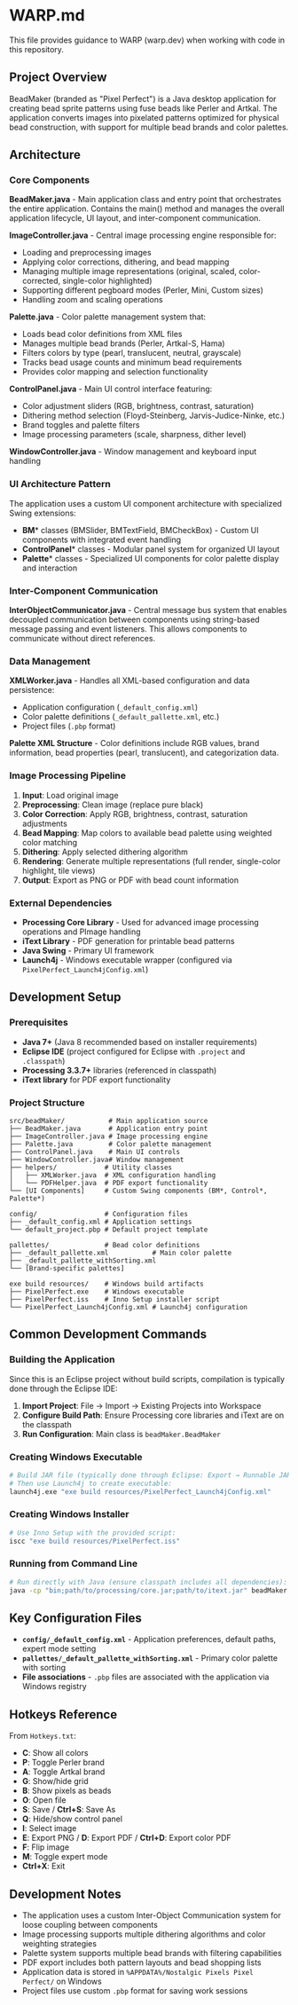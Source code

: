 # WARP.md

This file provides guidance to WARP (warp.dev) when working with code in this repository.

## Project Overview

BeadMaker (branded as "Pixel Perfect") is a Java desktop application for creating bead sprite patterns using fuse beads like Perler and Artkal. The application converts images into pixelated patterns optimized for physical bead construction, with support for multiple bead brands and color palettes.

## Architecture

### Core Components

**BeadMaker.java** - Main application class and entry point that orchestrates the entire application. Contains the main() method and manages the overall application lifecycle, UI layout, and inter-component communication.

**ImageController.java** - Central image processing engine responsible for:
- Loading and preprocessing images
- Applying color corrections, dithering, and bead mapping
- Managing multiple image representations (original, scaled, color-corrected, single-color highlighted)
- Supporting different pegboard modes (Perler, Mini, Custom sizes)
- Handling zoom and scaling operations

**Palette.java** - Color palette management system that:
- Loads bead color definitions from XML files
- Manages multiple bead brands (Perler, Artkal-S, Hama)
- Filters colors by type (pearl, translucent, neutral, grayscale)
- Tracks bead usage counts and minimum bead requirements
- Provides color mapping and selection functionality

**ControlPanel.java** - Main UI control interface featuring:
- Color adjustment sliders (RGB, brightness, contrast, saturation)
- Dithering method selection (Floyd-Steinberg, Jarvis-Judice-Ninke, etc.)
- Brand toggles and palette filters
- Image processing parameters (scale, sharpness, dither level)

**WindowController.java** - Window management and keyboard input handling

### UI Architecture Pattern

The application uses a custom UI component architecture with specialized Swing extensions:
- **BM*** classes (BMSlider, BMTextField, BMCheckBox) - Custom UI components with integrated event handling
- **ControlPanel*** classes - Modular panel system for organized UI layout
- **Palette*** classes - Specialized UI components for color palette display and interaction

### Inter-Component Communication

**InterObjectCommunicator.java** - Central message bus system that enables decoupled communication between components using string-based message passing and event listeners. This allows components to communicate without direct references.

### Data Management

**XMLWorker.java** - Handles all XML-based configuration and data persistence:
- Application configuration (`_default_config.xml`)
- Color palette definitions (`_default_pallette.xml`, etc.)
- Project files (`.pbp` format)

**Palette XML Structure** - Color definitions include RGB values, brand information, bead properties (pearl, translucent), and categorization data.

### Image Processing Pipeline

1. **Input**: Load original image
2. **Preprocessing**: Clean image (replace pure black)
3. **Color Correction**: Apply RGB, brightness, contrast, saturation adjustments
4. **Bead Mapping**: Map colors to available bead palette using weighted color matching
5. **Dithering**: Apply selected dithering algorithm
6. **Rendering**: Generate multiple representations (full render, single-color highlight, tile views)
7. **Output**: Export as PNG or PDF with bead count information

### External Dependencies

- **Processing Core Library** - Used for advanced image processing operations and PImage handling
- **iText Library** - PDF generation for printable bead patterns
- **Java Swing** - Primary UI framework
- **Launch4j** - Windows executable wrapper (configured via `PixelPerfect_Launch4jConfig.xml`)

## Development Setup

### Prerequisites

- **Java 7+** (Java 8 recommended based on installer requirements)
- **Eclipse IDE** (project configured for Eclipse with `.project` and `.classpath`)
- **Processing 3.3.7+** libraries (referenced in classpath)
- **iText library** for PDF export functionality

### Project Structure

```
src/beadMaker/           # Main application source
├── BeadMaker.java       # Application entry point
├── ImageController.java # Image processing engine  
├── Palette.java         # Color palette management
├── ControlPanel.java    # Main UI controls
├── WindowController.java# Window management
├── helpers/            # Utility classes
│   ├── XMLWorker.java  # XML configuration handling
│   └── PDFHelper.java  # PDF export functionality
└── [UI Components]     # Custom Swing components (BM*, Control*, Palette*)

config/                 # Configuration files
├── _default_config.xml # Application settings
└── default_project.pbp # Default project template

pallettes/              # Bead color definitions
├── _default_pallette.xml           # Main color palette
├── _default_pallette_withSorting.xml
└── [Brand-specific palettes]

exe build resources/    # Windows build artifacts
├── PixelPerfect.exe    # Windows executable
├── PixelPerfect.iss    # Inno Setup installer script
└── PixelPerfect_Launch4jConfig.xml # Launch4j configuration
```

## Common Development Commands

### Building the Application

Since this is an Eclipse project without build scripts, compilation is typically done through the Eclipse IDE:

1. **Import Project**: File → Import → Existing Projects into Workspace
2. **Configure Build Path**: Ensure Processing core libraries and iText are on the classpath
3. **Run Configuration**: Main class is `beadMaker.BeadMaker`

### Creating Windows Executable

```bash
# Build JAR file (typically done through Eclipse: Export → Runnable JAR)
# Then use Launch4j to create executable:
launch4j.exe "exe build resources/PixelPerfect_Launch4jConfig.xml"
```

### Creating Windows Installer

```bash
# Use Inno Setup with the provided script:
iscc "exe build resources/PixelPerfect.iss"
```

### Running from Command Line

```bash
# Run directly with Java (ensure classpath includes all dependencies):
java -cp "bin;path/to/processing/core.jar;path/to/itext.jar" beadMaker.BeadMaker
```

## Key Configuration Files

- **`config/_default_config.xml`** - Application preferences, default paths, expert mode setting
- **`pallettes/_default_pallette_withSorting.xml`** - Primary color palette with sorting
- **File associations** - `.pbp` files are associated with the application via Windows registry

## Hotkeys Reference

From `Hotkeys.txt`:
- **C**: Show all colors
- **P**: Toggle Perler brand
- **A**: Toggle Artkal brand  
- **G**: Show/hide grid
- **B**: Show pixels as beads
- **O**: Open file
- **S**: Save / **Ctrl+S**: Save As
- **Q**: Hide/show control panel
- **I**: Select image
- **E**: Export PNG / **D**: Export PDF / **Ctrl+D**: Export color PDF
- **F**: Flip image
- **M**: Toggle expert mode
- **Ctrl+X**: Exit

## Development Notes

- The application uses a custom Inter-Object Communication system for loose coupling between components
- Image processing supports multiple dithering algorithms and color weighting strategies  
- Palette system supports multiple bead brands with filtering capabilities
- PDF export includes both pattern layouts and bead shopping lists
- Application data is stored in `%APPDATA%/Nostalgic Pixels Pixel Perfect/` on Windows
- Project files use custom `.pbp` format for saving work sessions
